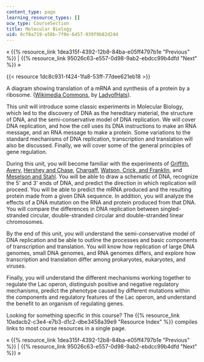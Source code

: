 ```yaml
---
content_type: page
learning_resource_types: []
ocw_type: CourseSection
title: Molecular Biology
uid: 0cf8a719-a58b-7f0e-6457-939f9b82d24d
---
```


« {{% resource_link 1dea315f-4392-12b8-84ba-e05ff4797b1e "Previous" %}} | {{% resource_link 95026c63-e557-0d98-9ab2-ebdcc99b4dfd "Next" %}} »

{{< resource 1dc8c931-f424-1fa8-53ff-77dee621eb18 >}}

A diagram showing translation of a mRNA and synthesis of a protein by a ribosome. ([Wikimedia Commons](http://commons.wikimedia.org/wiki/Main_Page), by [LadyofHats](http://commons.wikimedia.org/wiki/User:LadyofHats)).

This unit will introduce some classic experiments in Molecular Biology, which led to the discovery of DNA as the hereditary material, the structure of DNA, and the semi-conservative model of DNA replication. We will cover DNA replication, and how the cell uses its DNA instructions to make an RNA message, and an RNA message to make a protein. Some variations to the standard mechanisms of DNA replication, transcription and translation will also be discussed. Finally, we will cover some of the general principles of gene regulation.

During this unit, you will become familiar with the experiments of [Griffith](http://en.wikipedia.org/wiki/Griffith's_experiment), [Avery](http://en.wikipedia.org/wiki/Oswald_Avery), [Hershey and Chase](http://en.wikipedia.org/wiki/Hershey_and_Chase), [Chargaff](http://en.wikipedia.org/wiki/Erwin_Chargaff), [Watson, Crick, and Franklin](http://en.wikipedia.org/wiki/Molecular_Structure_of_Nucleic_Acids:_A_Structure_for_Deoxyribose_Nucleic_Acid), and [Meselson and Stahl](http://en.wikipedia.org/wiki/Meselson%E2%80%93Stahl_experiment). You will be able to draw a schematic of DNA, recognize the 5' and 3' ends of DNA, and predict the direction in which replication will proceed. You will be able to predict the mRNA produced and the resulting protein made from a given DNA sequence. In addition, you will analyze the effects of a DNA mutation on the RNA and protein produced from that DNA. You will compare the differences in DNA replication between singled-stranded circular, double-stranded circular and double-stranded linear chromosomes.

By the end of this unit, you will understand the semi-conservative model of DNA replication and be able to outline the processes and basic components of transcription and translation. You will know how replication of large DNA genomes, small DNA genomes, and RNA genomes differs, and explore how transcription and translation differ among prokaryotes, eukaryotes, and viruses.

Finally, you will understand the different mechanisms working together to regulate the Lac operon, distinguish positive and negative regulatory mechanisms, predict the phenotype caused by different mutations within the components and regulatory features of the Lac operon, and understand the benefit to an organism of regulating genes.

Looking for something specific in this course? The {{% resource_link 10adacb2-c3e4-e7b3-d1c2-dbe3458a39e9 "Resource Index" %}} compiles links to most course resources in a single page.

« {{% resource_link 1dea315f-4392-12b8-84ba-e05ff4797b1e "Previous" %}} | {{% resource_link 95026c63-e557-0d98-9ab2-ebdcc99b4dfd "Next" %}} »
